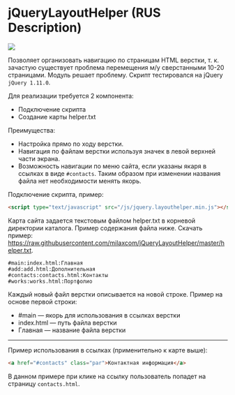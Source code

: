 jQueryLayoutHelper (RUS Description)
============

![](demo.gif)

Позволяет организовать навигацию по страницам HTML верстки, т. к. зачастую существует проблема перемещения м/у сверстанными 10-20 страницами. Модуль решает проблему. Скрипт тестировался на jQuery ```jQuery 1.11.0```.

Для реализации требуется 2 компонента:
- Подключение скрипта
- Создание карты helper.txt

Преимущества:
- Настройка прямо по ходу верстки.
- Навигация по файлам верстки используя значек в левой верхней части экрана.
- Возможность навигации по меню сайта, если указаны якаря в ссылках в виде ```#contacts```. Таким образом при изменении названия файла нет необходимости менять якорь.

Подключение скрипта, пример:
```html
<script type="text/javascript" src="/js/jquery.layouthelper.min.js"></script>
```

Карта сайта задается текстовым файлом helper.txt в корневой директории каталога. Пример содержания файла ниже.
Скачать пример: https://raw.githubusercontent.com/milaxcom/jQueryLayoutHelper/master/helper.txt.
```text
#main:index.html:Главная
#add:add.html:Дополнительная
#contacts:contacts.html:Контакты
#works:works.html:Портфолио
```
Каждый новый файл верстки описывается на новой строке. Пример на основе первой строки:
- #main — якорь для использования в ссылках верстки
- index.html — путь файла верстки
- Главная — название файла верстки

---

Пример использования в ссылках (применительно к карте выше):
```html
<a href="#contacts" class="par">Контактная информация</a>
```
В данном примере при клике на ссылку пользователь попадет на страницу ```contacts.html```.
